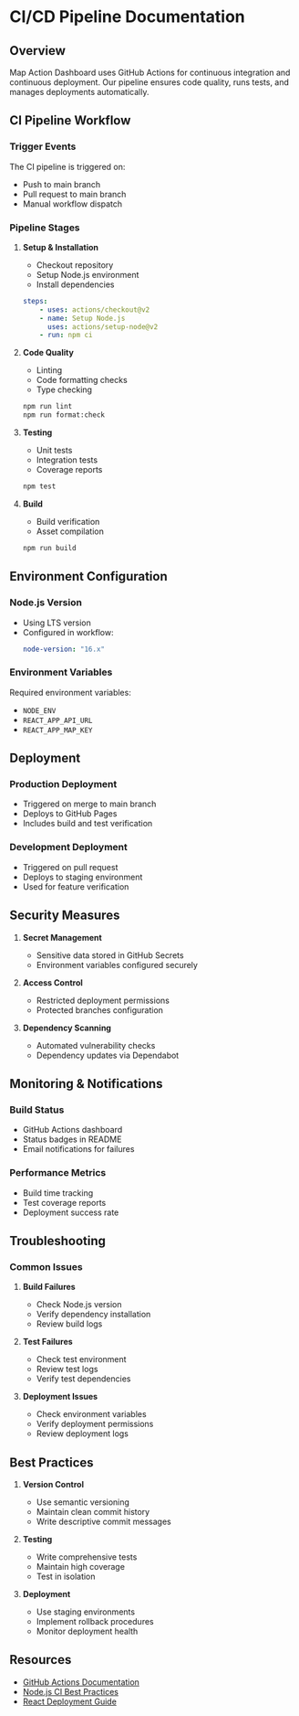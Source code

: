 # CI/CD Pipeline Documentation

## Overview

Map Action Dashboard uses GitHub Actions for continuous integration and continuous deployment. Our pipeline ensures code quality, runs tests, and manages deployments automatically.

## CI Pipeline Workflow

### Trigger Events

The CI pipeline is triggered on:

-   Push to main branch
-   Pull request to main branch
-   Manual workflow dispatch

### Pipeline Stages

1. **Setup & Installation**

    - Checkout repository
    - Setup Node.js environment
    - Install dependencies

    ```yaml
    steps:
        - uses: actions/checkout@v2
        - name: Setup Node.js
          uses: actions/setup-node@v2
        - run: npm ci
    ```

2. **Code Quality**

    - Linting
    - Code formatting checks
    - Type checking

    ```bash
    npm run lint
    npm run format:check
    ```

3. **Testing**

    - Unit tests
    - Integration tests
    - Coverage reports

    ```bash
    npm test
    ```

4. **Build**
    - Build verification
    - Asset compilation
    ```bash
    npm run build
    ```

## Environment Configuration

### Node.js Version

-   Using LTS version
-   Configured in workflow:
    ```yaml
    node-version: "16.x"
    ```

### Environment Variables

Required environment variables:

-   `NODE_ENV`
-   `REACT_APP_API_URL`
-   `REACT_APP_MAP_KEY`

## Deployment

### Production Deployment

-   Triggered on merge to main branch
-   Deploys to GitHub Pages
-   Includes build and test verification

### Development Deployment

-   Triggered on pull request
-   Deploys to staging environment
-   Used for feature verification

## Security Measures

1. **Secret Management**

    - Sensitive data stored in GitHub Secrets
    - Environment variables configured securely

2. **Access Control**

    - Restricted deployment permissions
    - Protected branches configuration

3. **Dependency Scanning**
    - Automated vulnerability checks
    - Dependency updates via Dependabot

## Monitoring & Notifications

### Build Status

-   GitHub Actions dashboard
-   Status badges in README
-   Email notifications for failures

### Performance Metrics

-   Build time tracking
-   Test coverage reports
-   Deployment success rate

## Troubleshooting

### Common Issues

1. **Build Failures**

    - Check Node.js version
    - Verify dependency installation
    - Review build logs

2. **Test Failures**

    - Check test environment
    - Review test logs
    - Verify test dependencies

3. **Deployment Issues**
    - Check environment variables
    - Verify deployment permissions
    - Review deployment logs

## Best Practices

1. **Version Control**

    - Use semantic versioning
    - Maintain clean commit history
    - Write descriptive commit messages

2. **Testing**

    - Write comprehensive tests
    - Maintain high coverage
    - Test in isolation

3. **Deployment**
    - Use staging environments
    - Implement rollback procedures
    - Monitor deployment health

## Resources

-   [GitHub Actions Documentation](https://docs.github.com/en/actions)
-   [Node.js CI Best Practices](https://nodejs.org/en/docs/guides/nodejs-docker-webapp/)
-   [React Deployment Guide](https://create-react-app.dev/docs/deployment/)
